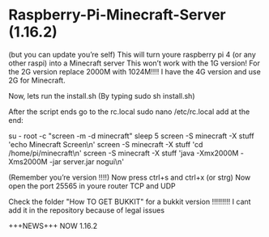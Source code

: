 # Raspberry-Pi-Minecraft-Server (1.16.2)
(but you can update you’re self)
This will turn youre raspberry pi 4 (or any other raspi) into a Minecraft server
This won’t work with the 1G version!
For the 2G version replace 2000M with 1024M!!!!
I have the 4G version and use 2G for Minecraft.

Now, lets run the install.sh 
(By typing sudo sh install.sh)

After the script ends go to the rc.local 
sudo nano /etc/rc.local 
add at the end:

su - root -c "screen -m -d minecraft"
sleep 5
screen -S minecraft -X stuff 'echo Minecraft Screen\n'
screen -S minecraft -X stuff 'cd /home/pi/minecraft\n'
screen -S minecraft -X stuff 'java -Xmx2000M -Xms2000M -jar server.jar nogui\n'

(Remember you’re version !!!!)
Now press ctrl+s and ctrl+x (or strg)
Now open the port 25565 in youre router TCP and UDP 

Check the folder "How TO GET BUKKIT" for a bukkit version !!!!!!!!!
I cant add it in the repository because of legal issues 

+++NEWS+++
NOW 1.16.2




